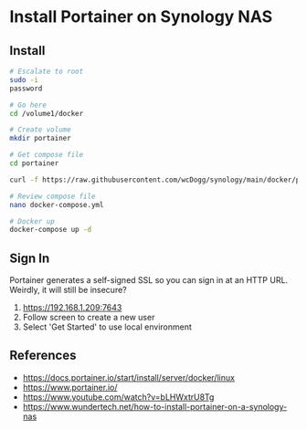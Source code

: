 # Install Portainer on Synology NAS


## Install

```bash
# Escalate to root
sudo -i
password

# Go here
cd /volume1/docker

# Create volume
mkdir portainer

# Get compose file
cd portainer

curl -f https://raw.githubusercontent.com/wcDogg/synology/main/docker/portainer/docker-compose.yml -o docker-compose.yml

# Review compose file
nano docker-compose.yml

# Docker up
docker-compose up -d
```

## Sign In

Portainer generates a self-signed SSL so you can sign in at an HTTP URL. Weirdly, it will still be insecure?

1. https://192.168.1.209:7643
2. Follow screen to create a new user
3. Select 'Get Started' to use local environment


## References

* https://docs.portainer.io/start/install/server/docker/linux
* https://www.portainer.io/
* https://www.youtube.com/watch?v=bLHWxtrU8Tg
* https://www.wundertech.net/how-to-install-portainer-on-a-synology-nas

